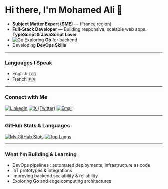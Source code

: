 # Hi there, I'm Mohamed Ali 👋

- **Subject Matter Expert (SME)** — (France region)  
- **Full-Stack Developer** — Building responsive, scalable web apps.
  **TypeScript & JavaScript Lover**
- ![Go](https://img.shields.io/badge/Go-00ADD8?logo=go&logoColor=white) Exploring **Go** for backend
- Developing **DevOps Skills**
 

---

### Languages I Speak
- English 🇬🇧  
- French 🇫🇷  

---

### Connect with Me

[![LinkedIn](https://img.shields.io/badge/LinkedIn-0077B5?logo=linkedin&logoColor=white)](https://www.linkedin.com/in/romdhani-mohamed-ali-5389aa183/) [![X (Twitter)](https://img.shields.io/badge/X-1DA1F2?logo=x&logoColor=white)](https://x.com/MohamedAlirom)   [![Email](https://img.shields.io/badge/Email-D14836?logo=gmail&logoColor=white)](mailto:romdhanimohamedali06@gmail.com)

---

### GitHub Stats & Languages  

[![My GitHub Stats](https://github-readme-stats.vercel.app/api?username=Romdhani-void&show_icons=true&theme=default)](https://github.com/Romdhani-void)  [![Top Langs](https://github-readme-stats.vercel.app/api/top-langs/?username=Romdhani-void&layout=compact&theme=default&hide=html,css,scss)](https://github.com/Romdhani-void)



---

### What I’m Building & Learning

- DevOps pipelines : automated deployments, infrastructure as code  
- IoT prototypes & integrations 
- Improving backend scalability & reliability
- Exploring **Go** and edge computing architectures
